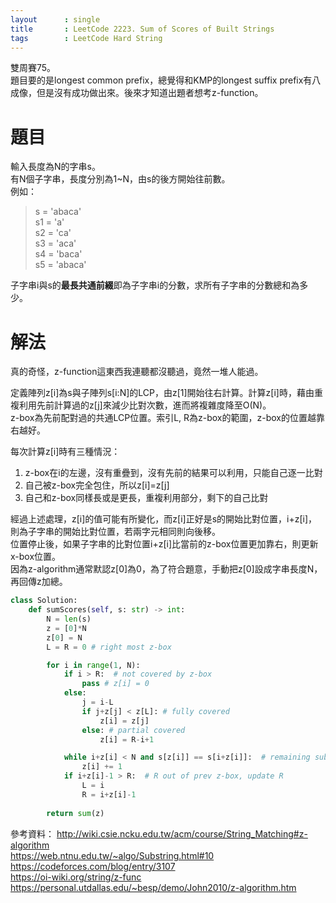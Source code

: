 ```yaml
---
layout      : single
title       : LeetCode 2223. Sum of Scores of Built Strings
tags 		: LeetCode Hard String 
---
```

雙周賽75。  
題目要的是longest common prefix，總覺得和KMP的longest suffix prefix有八成像，但是沒有成功做出來。後來才知道出題者想考z-function。  

# 題目
輸入長度為N的字串s。  
有N個子字串，長度分別為1~N，由s的後方開始往前數。  
例如：  
> s = 'abaca'  
> s1 = 'a'  
> s2 = 'ca'  
> s3 = 'aca'  
> s4 = 'baca'  
> s5 = 'abaca'  

子字串i與s的**最長共通前綴**即為子字串i的分數，求所有子字串的分數總和為多少。

# 解法
真的奇怪，z-function這東西我連聽都沒聽過，竟然一堆人能過。  

定義陣列z[i]為s與子陣列s[i:N]的LCP，由z[1]開始往右計算。計算z[i]時，藉由重複利用先前計算過的z[j]來減少比對次數，進而將複雜度降至O(N)。  
z-box為先前配對過的共通LCP位置。索引L, R為z-box的範圍，z-box的位置越靠右越好。  

每次計算z[i]時有三種情況：  
1. z-box在i的左邊，沒有重疊到，沒有先前的結果可以利用，只能自己逐一比對  
2. 自己被z-box完全包住，所以z[i]=z[j]  
3. 自己和z-box同樣長或是更長，重複利用部分，剩下的自己比對  

經過上述處理，z[i]的值可能有所變化，而z[i]正好是s的開始比對位置，i+z[i]，則為子字串的開始比對位置，若兩字元相同則向後移。  
位置停止後，如果子字串的比對位置i+z[i]比當前的z-box位置更加靠右，則更新x-box位置。  
因為z-algorithm通常默認z[0]為0，為了符合題意，手動把z[0]設成字串長度N，再回傳z加總。  

```python
class Solution:
    def sumScores(self, s: str) -> int:
        N = len(s)
        z = [0]*N
        z[0] = N
        L = R = 0 # right most z-box 

        for i in range(1, N):
            if i > R:  # not covered by z-box
                pass # z[i] = 0
            else: 
                j = i-L
                if j+z[j] < z[L]: # fully covered
                    z[i] = z[j]
                else: # partial covered
                    z[i] = R-i+1

            while i+z[i] < N and s[z[i]] == s[i+z[i]]:  # remaining substring
                z[i] += 1
            if i+z[i]-1 > R:  # R out of prev z-box, update R
                L = i
                R = i+z[i]-1
        
        return sum(z)
```

參考資料：
http://wiki.csie.ncku.edu.tw/acm/course/String_Matching#z-algorithm  
https://web.ntnu.edu.tw/~algo/Substring.html#10  
https://codeforces.com/blog/entry/3107  
https://oi-wiki.org/string/z-func  
https://personal.utdallas.edu/~besp/demo/John2010/z-algorithm.htm  
